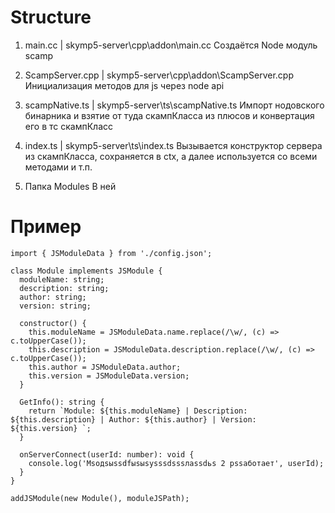 # Structure

1. main.cc | skymp5-server\cpp\addon\main.cc
Создаётся Node модуль scamp

2. ScampServer.cpp | skymp5-server\cpp\addon\ScampServer.cpp
Инициализация методов для js через node api

3. scampNative.ts | skymp5-server\ts\scampNative.ts
Импорт нодовского бинарника и взятие от туда скампКласса из плюсов и конвертация его в тс скампКласс

4. index.ts | skymp5-server\ts\index.ts
Вызывается конструктор сервера из скампКласса, сохраняется в ctx, а далее используется со всеми методами и т.п.

5. Папка Modules
В ней 


# Пример 
```
import { JSModuleData } from './config.json';

class Module implements JSModule {
  moduleName: string;
  description: string;
  author: string;
  version: string;

  constructor() {
    this.moduleName = JSModuleData.name.replace(/\w/, (c) => c.toUpperCase());
    this.description = JSModuleData.description.replace(/\w/, (c) => c.toUpperCase());
    this.author = JSModuleData.author;
    this.version = JSModuleData.version;
  }

  GetInfo(): string {
    return `Module: ${this.moduleName} | Description: ${this.description} | Author: ${this.author} | Version: ${this.version} `;
  }

  onServerConnect(userId: number): void {
    console.log('Мsодsыssdfыsыsуsssdsssлassdьs 2 рssаботает', userId);
  }
}

addJSModule(new Module(), moduleJSPath);
```
